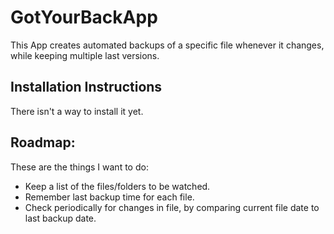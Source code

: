 # GotYourBackApp
This App creates automated backups of a specific file whenever it changes, while keeping multiple last versions.
 
 ## Installation Instructions
There isn't a way to install it yet.

 ## Roadmap:
These are the things I want to do:
 * Keep a list of the files/folders to be watched.
 * Remember last backup time for each file.
 * Check periodically for changes in file, by comparing current file date to last backup date.